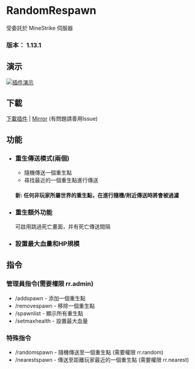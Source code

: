 # RandomRespawn
受委託於 MineStrike 伺服器

### 版本： 1.13.1


## 演示
[![插件演示](https://img.youtube.com/vi/0tXYNqHz65o/0.jpg)](https://www.youtube.com/watch?v=0tXYNqHz65o)

## 下載
[下載插件](http://gestyy.com/wZsJc0) | [Mirror](http://www.mediafire.com/file/5m6snm5053j2so4/RandomRespawn.jar/file)
(有問題請善用Issue)


## 功能

- ### 重生傳送模式(兩個)
  - 隨機傳送一個重生點
  - 尋找最近的一個重生點進行傳送
  #### 新: 任何非玩家所屬世界的重生點，在進行隨機/附近傳送時將會被過濾
  
- ### 重生額外功能

  可啟用跳過死亡畫面，并有死亡傳送間隔
  
- ### 設置最大血量和HP規模
  
## 指令
  ### 管理員指令(需要權限 rr.admin)
  - /addspawn <name> - 添加一個重生點
  - /removespawn <name> - 移除一個重生點
  - /spawnlist - 顯示所有重生點
  - /setmaxhealth - 設置最大血量
  ### 特殊指令
  - /randomspawn - 隨機傳送至一個重生點 (需要權限 rr.random)
  - /nearestspawn - 傳送至距離玩家最近的一個重生點 (需要權限 rr.nearest)
 
  
  
